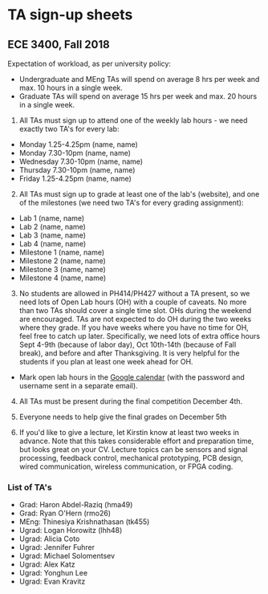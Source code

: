 # TA sign-up sheets
## ECE 3400, Fall 2018

Expectation of workload, as per university policy:

* Undergraduate and MEng TAs will spend on average 8 hrs per week and max. 10 hours in a single week.
* Graduate TAs will spend on average 15 hrs per week and max. 20 hours in a single week.

1. All TAs must sign up to attend one of the weekly lab hours - we need exactly two TA's for every lab:

* Monday 1.25-4.25pm (name, name)
* Monday 7.30-10pm (name, name)
* Wednesday 7.30-10pm (name, name)
* Thursday 7.30-10pm (name, name)
* Friday 1.25-4.25pm (name, name)

2. All TAs must sign up to grade at least one of the lab's (website), and one of the milestones (we need two TA's for every grading assignment):

* Lab 1 (name, name)
* Lab 2 (name, name)
* Lab 3 (name, name)
* Lab 4 (name, name)
* Milestone 1 (name, name)
* Milestone 2 (name, name)
* Milestone 3 (name, name)
* Milestone 4 (name, name)

3. No students are allowed in PH414/PH427 without a TA present, so we need lots of Open Lab hours (OH) with a couple of caveats. No more than two TAs should cover a single time slot. OHs during the weekend are encouraged. TAs are not expected to do OH during the two weeks where they grade. If you have weeks where you have no time for OH, feel free to catch up later. Specifically, we need lots of extra office hours Sept 4-9th (because of labor day), Oct 10th-14th (because of Fall break), and before and after Thanksgiving. It is very helpful for the students if you plan at least one week ahead for OH. 

* Mark open lab hours in the [Google calendar](https://calendar.google.com/calendar/embed?src=ece34002017%40gmail.com&ctz=America/New_York) (with the password and username sent in a separate email).

4. All TAs must be present during the final competition December 4th.

5. Everyone needs to help give the final grades on December 5th

6. If you'd like to give a lecture, let Kirstin know at least two weeks in advance. Note that this takes considerable effort and preparation time, but looks great on your CV. Lecture topics can be sensors and signal processing, feedback control, mechanical prototyping, PCB design, wired communication, wireless communication, or FPGA coding.

### List of TA's

* Grad: Haron Abdel-Raziq (hma49)
* Grad: Ryan O'Hern (rmo26)
* MEng: Thinesiya Krishnathasan (tk455)
* Ugrad: Logan Horowitz (lhh48)
* Ugrad: Alicia Coto
* Ugrad: Jennifer Fuhrer
* Ugrad: Michael Solomentsev
* Ugrad: Alex Katz
* Ugrad: Yonghun Lee
* Ugrad: Evan Kravitz

